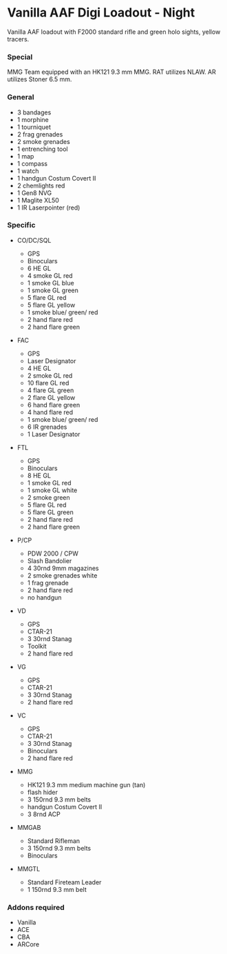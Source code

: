 ﻿#	Vanilla AAF Digi Loadout - Night
Vanilla AAF loadout with F2000 standard rifle and green holo sights, yellow tracers.


###	Special
MMG Team equipped with an HK121 9.3 mm MMG.
RAT utilizes NLAW.
AR utilizes Stoner 6.5 mm.

###	General
*	3 bandages
*	1 morphine
*	1 tourniquet
*	2 frag grenades
*	2 smoke grenades
*	1 entrenching tool
*	1 map
*	1 compass
*	1 watch
*	1 handgun Costum Covert II
*	2 chemlights red
*	1 Gen8 NVG
*	1 Maglite XL50
*	1 IR Laserpointer (red)

###	Specific
*	CO/DC/SQL
	*	GPS
	*	Binoculars
	*	6 HE GL
	*	4 smoke GL red
	*	1 smoke GL blue
	*	1 smoke GL green
	*	5 flare GL red
	*	5 flare GL yellow
	*	1 smoke blue/ green/ red
	*	2 hand flare red
	*	2 hand flare green
	
*	FAC
	*	GPS
	*	Laser Designator
	*	4 HE GL
	*	2 smoke GL red
	*	10 flare GL red
	*	4 flare GL green
	*	2 flare GL yellow
	*	6 hand flare green
	*	4 hand flare red
	*	1 smoke blue/ green/ red
	*	6 IR grenades
	*	1 Laser Designator
	
*	FTL
	*	GPS
	*	Binoculars
	*	8 HE GL
	*	1 smoke GL red
	*	1 smoke GL white
	*	2 smoke green
	*	5 flare GL red
	*	5 flare GL green
	*	2 hand flare red
	*	2 hand flare green

*	P/CP
	*	PDW 2000 / CPW
	*	Slash Bandolier 
	*	4 30rnd 9mm magazines
	*	2 smoke grenades white
	*	1 frag grenade
	*	2 hand flare red
	*	no handgun

	
	
*	VD
	*	GPS
	*	CTAR-21
	*	3 30rnd Stanag
	*	Toolkit
	*	2 hand flare red
	
*	VG
	*	GPS
	*	CTAR-21
	*	3 30rnd Stanag
	*	2 hand flare red
	
*	VC
	*	GPS
	*	CTAR-21
	*	3 30rnd Stanag
	*	Binoculars
	*	2 hand flare red

	
	
*	MMG
	*	HK121 9.3 mm medium machine gun (tan)
	*	flash hider
	*	3 150rnd 9.3 mm belts
	*	handgun Costum Covert II
	*	3 8rnd ACP
	
*	MMGAB
	*	Standard Rifleman
	*	3 150rnd 9.3 mm belts
	*	Binoculars
	
*	MMGTL
	*	Standard Fireteam Leader
	*	1 150rnd 9.3 mm belt
	
	
	
###	Addons required
*	Vanilla
*	ACE
*	CBA
*	ARCore